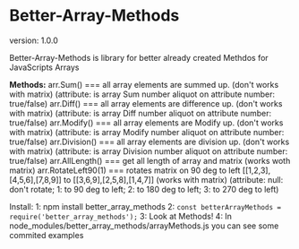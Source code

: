 # Better-Array-Methods

version: 1.0.0

Better-Array-Methods is library for better already created Methdos for JavaScripts Arrays

<b>Methods:</b>
    arr.Sum() === all array elements are summed up. (don't works with matrix) (attribute: is array Sum number aliquot on attribute number: true/false)
    arr.Diff() === all array elements are difference up. (don't works with matrix) (attribute: is array Diff number aliquot on attribute number: true/false)
    arr.Modify() === all array elements are Modify up. (don't works with matrix) (attribute: is array Modify number aliquot on attribute number: true/false)
    arr.Division() === all array elements are division up. (don't works with matrix) (attribute: is array Division number aliquot on attribute number: true/false)
    arr.AllLength() === get all length of array and matrix (works woth matrix)
    arr.RotateLeft90(1) === rotates matrix on 90 deg to left [[1,2,3],[4,5,6],[7,8,9]] to [[3,6,9],[2,5,8],[1,4,7]] (works with matrix) (attribute: null: don't rotate; 1: to 90 deg to left; 2: to 180 deg to left; 3: to 270 deg to left)

Install:
1: 
   npm install better_array_methods
2: 
   ```const betterArrayMethods = require('better_array_methods');```
3: 
   Look at Methods!
4: 
   In node_modules/better_array_methods/arrayMethods.js you can see some commited examples
